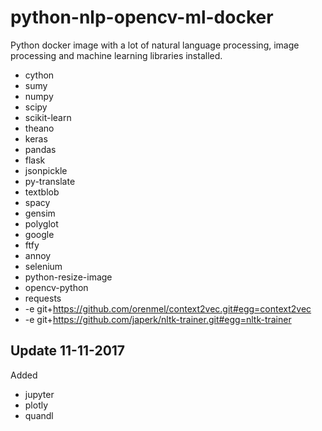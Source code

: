 # python-nlp-opencv-ml-docker
Python docker image with a lot of natural language processing, image processing and machine learning libraries installed.

- cython
- sumy
- numpy
- scipy
- scikit-learn
- theano
- keras
- pandas
- flask
- jsonpickle
- py-translate
- textblob
- spacy
- gensim
- polyglot
- google
- ftfy
- annoy
- selenium
- python-resize-image
- opencv-python
- requests
- -e git+https://github.com/orenmel/context2vec.git#egg=context2vec
- -e git+https://github.com/japerk/nltk-trainer.git#egg=nltk-trainer

## Update 11-11-2017

Added

- jupyter
- plotly
- quandl
